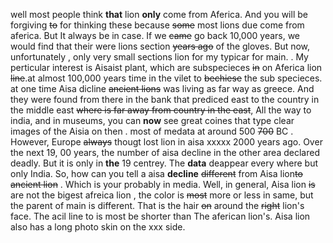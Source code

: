 well most people think **that** lion **only** come from Aferica. And you will be forgiving ~~to~~ for  thinking these because ~~some~~ most lions due come from aferica. But It always be in case. If we ~~came~~ go back 10,000 years, we would find that their were lions  section ~~years ago~~ of the gloves. But now, unfortunately , only very small sections lion for my typicar for main. . My perticular interest is Aisaist plant, which are subspecieces ~~in~~ on Aferica lion ~~line~~.at almost 100,000 years time in the vilet to ~~bechiese~~ the sub specieces. at one time Aisa dicline ~~ancient lions~~ was living as far way as greece. And they were found from there in the bank that prediced east to the country in the middle east ~~where is far away from country in the east~~, All the way to india, and in museums, you can **now** see great coines that type clear images of the Aisia  on then . most of medata at around 500  ~~700~~ BC  . However, Europe ~~always~~  thougt lost lion in aisa  xxxxx 2000 years ago. Over the next 19, 00 years, the number of aisa  decline in the other area declared deadly. But it is only in **the** 19 centrey. The **data** deappear every where but only India. So, how can you tell a aisa **decline** ~~different~~ from Aisa lion~~to ancient lion~~ . Which is your probably in media. Well, in general, Aisa lion ~~is~~ are not the bigest afreica lion , the color is ~~most~~ more or less  in same, but the parent of main is different. That is the hair ~~on~~ around the ~~right~~ lion's face. The acil  line to   is most be shorter than The aferican lion's. Aisa lion also has a long photo skin on the xxx side.

